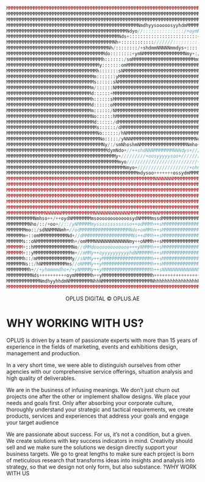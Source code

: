```php
MMMMMMMMMMMMMMMMMMMMMMMMMMMMMMMMMMMMMMMMMMMMMMMMMMMMMMMMMMMMMMMMMMMMMMMMMMMMMMMMMMMMMMMMMMMMMMMMMMMMMMMMMMMMMMMMMMMMMMMM
MMMMMMMMMMMMMMMMMMMMMMMMMMMMMMMMMMMMMMMMMMMMMMMMMMMMMMMMMMMMMMMMMMMMMMMMMMMMMMMMMMMMMMMmhdMMMMMMMMMMMMMMMMMMMMMMMMMMMMMM
MMMMMMMMMMMMMMMMMMMMMMMMMMMMMMMMMMMMMMMMMMMMMMMMMMMMMMMMMMMMMMMMMMMMMMMMMMMMMMMMMMMMMMMy+sMMMMMMMMMMMMMMMMMMMMMMMMMMMMMM
MMMMMMMMMMMMMMMMMMMMMMMMMMMMMMMMMMMMMMMMMMMMMMMMNmdhyysooooosyyhdmMMMMMMMMMMMMMMMMMMMMMy/sMMMMMMMMMMMMMMMMMMMMMMMMMMMMMM
MMMMMMMMMMMMMMMMMMMMMMMMMMMMMMMMMMMMMMMMMMMMNdyo//:::::::::::::::/+oymNMMMMMMMMMMMMMMMMy/sMMMMMMMMMMMMMMMMMMMMMMMMMMMMMM
MMMMMMMMMMMMMMMMMMMMMMMMMMMMMMMMMMMMMMMMMNds+:::::::::::::::::::::::::+smNMMMMMNNNNNNNNs/oNNNNNNNNMMMMMMMMMMMMMMMMMMMMMM
MMMMMMMMMMMMMMMMMMMMMMMMMMMMMMMMMMMMMMMNh+::::::::::::///////::::::::::::+dMMMMsooooooo+/+ooooooosNMMMMMMMMMMMMMMMMMMMMM
MMMMMMMMMMMMMMMMMMMMMMMMMMMMMMMMMMMMMNh/::::::::/+shdmmNNNNNmmdys+::::::/smNmNMmmmmmmmms/ommmmmmmmMMMMMMMMMMMMMMMMMMMMMM
MMMMMMMMMMMMMMMMMMMMMMMMMMMMMMMMMMMMdo::::::::+ymNMMMMMMMMMMMMMMMNmy+:/smNho+smMMMMMMMMy/sMMMMMMMMMMMMMMMMMMMMMMMMMMMMMM
MMMMMMMMMMMMMMMMMMMMMMMMMMMMMMMMMMMh:::::::/smMMMMMMMMMMMMMMMMMMMMMMMmmNho////+dMMMMMMMy/sMMMMMMMMMMMMMMMMMMMMMMMMMMMMMM
MMMMMMMMMMMMMMMMMMMMMMMMMMMMMMMMMMy:::::::omMMMMMMMMMMMMMMMMMMMMMMMMMMMNo+/////+hMMMMMMy/sMMMMMMMMMMMMMMMMMMMMMMMMMMMMMM
MMMMMMMMMMMMMMMMMMMMMMMMMMMMMMMMMh:::::::sNMMMMMMMMMMMMMMMMMMMMMMMMMMMMMNy+/////+dMMMMMhshMMMMMMMMMMMMMMMMMMMMMMMMMMMMMM
MMMMMMMMMMMMMMMMMMMMMMMMMMMMMMMMm:::::::yMMMMMMMMMMMMMMMMMMMMMMMMMMMMMMMMMh//////omMMMMMMMMMMMMMMMMMMMMMMMMMMMMMMMMMMMMM
MMMMMMMMMMMMMMMMMMMMMMMMMMMMMMMMs::::::sNMMMMMMMMMMMMMMMMMMMMMMMMMMMMMMMMMMs//////yMMMMMMMMMMMMMMMMMMMMMMMMMMMMMMMMMMMMM
MMMMMMMMMMMMMMMMMMMMMMMMMMMMMMMm/::::::NMMMMMMMMMMMMMMMMMMMMMMMMMMMMMMMMMMMm+/////oNMMMMMMMMMMMMMMMMMMMMMMMMMMMMMMMMMMMM
MMMMMMMMMMMMMMMMMMMMMMMMMMMMMMMd::::::+MMMMMMMMMMMMMMMMMMMMMMMMMMMMMMMMMMMMNo/////+dMMMMMMMMMMMMMMMMMMMMMMMMMMMMMMMMMMMM
MMMMMMMMMMMMMMMMMMMMMMMMMMMMMMMh::::::sMMMMMMMMMMMMMMMMMMMMMMMMMMMMMMMMMMMMMs/////+dMMMMMMMMMMMMMMMMMMMMMMMMMMMMMMMMMMMM
MMMMMMMMMMMMMMMMMMMMMMMMMMMMMMMd::::::oMMMMMMMMMMMMMMMMMMMMMMMMMMMMMMMMMMMMMo/////+dMMMMMMMMMMMMMMMMMMMMMMMMMMMMMMMMMMMM
MMMMMMMMMMMMMMMMMMMMMMMMMMMMMMMm::::::/NMMMMMMMMMMMMMMMMMMMMMMMMMMMMMMMMMMMm+/////+mMMMMMMMMMMMMMMMMMMMMMMMMMMMMMMMMMMMM
MMMMMMMMMMMMMMMMMMMMMMMMMMMMMMMNo::::::hMMMMMMMMMMMMMMMMMMMMMMMMMMMMMMMMMMMy+/////sMMMMMMMMMMMMMMMMMMMMMMMMMMMMMMMMMMMMM
MMMMMMMMMMMMMMMMMMMMMMMMMMMMMMMMd::::::/dMMMMMMMMMMMMMMMMMMMMMMMMMMMMMMMMMm+/////+dMMMMMMMMMMMMMMMMMMMMMMMMMMMMMMMMMMMMM
MMMMMMMMMMMMMMMMMMMMMMMMMMMMMMMMMs::::::/dMMMMMMMMMMMMMMMMMMMMMMMMMMMMMMMd+//////yMMMMMMMMMMMMMMMMMMMMMMMMMMMMMMMMMMMMMM
MMMMMMMMMMMMMMMMMMMMMMMMMMMMMMMMMNo::::::/hNMMMMMMMMMMMMMMMMMMMMMMMMMMMNh+/////+sNMMMMMMMMMMMMMMMMMMMMMMMMMMMMMMMMMMMMMM
MMMMMMMMMMMMMMMMMMMMMMMMMMMMMMMMMMNo:::::/yNNNMMMMMMMMMMMMMMMMMMMMMMMNds//////+yNMMMMMMMMMMMMMMMMMMMMMMMMMMMMMMMMMMMMMMM
MMMMMMMMMMMMMMMMMMMMMMMMMMMMMMMMMMMNy/:/smNhoshmNMMMMMMMMMMMMMMMMMNmho+//////+hNMMMMMMMMMMMMMMMMMMMMMMMMMMMMMMMMMMMMMMMM
MMMMMMMMMMMMMMMMMMMMMMMMMMMMMMMMMMMMMdymNdo+//++shdNNNMMMMMMMNNNdys+///////+smMMMMMMMMMMMMMMMMMMMMMMMMMMMMMMMMMMMMMMMMMM
MMMMMMMMMMMMMMMMMMMMMMMMMMMMMMMMMMMMMMMMy+/////////+oosyyyyysoo+/////////+smMMMMMMMMMMMMMMMMMMMMMMMMMMMMMMMMMMMMMMMMMMMM
MMMMMMMMMMMMMMMMMMMMMMMMMMMMMMMMMMMMMMMMMmyo//////////////////////////+oymMMMMMMMMMMMMMMMMMMMMMMMMMMMMMMMMMMMMMMMMMMMMMM
MMMMMMMMMMMMMMMMMMMMMMMMMMMMMMMMMMMMMMMMMMMNmyo+///////////////////+ohmNMMMMMMMMMMMMMMMMMMMMMMMMMMMMMMMMMMMMMMMMMMMMMMMM
MMMMMMMMMMMMMMMMMMMMMMMMMMMMMMMMMMMMMMMMMMMMMMMMmdysoo+++++++ossydmMMMMMMMMMMMMMMMMMMMMMMMMMMMMMMMMMMMMMMMMMMMMMMMMMMMMM
MMMMMMMMMMMMMMMMMMMMMMMMMMMMMMMMMMMMMMMMMMMMMMMMMMMMMMNNNNNNNMMMMMMMMMMMMMMMMMMMMMMMMMMMMMMMMMMMMMMMMMMMMMMMMMMMMMMMMMMM
MMMMMMMMMMMMMMMMMMMMMMMMMMMMMMMMMMMMMMMMMMMMMMMMMMMMMMMMMMMMMMMMMMMMMMMMMMMMMMMMMMMMMMMMMMMMMMMMMMMMMMMMMMMMMMMMMMMMMMMM
MMMMMMMMMMMMMMMMMMMMMMMMMMMMMMMMMMMMMMMMMMMMMMMMMMMMMMMMMMMMMMMMMMMMMMMMMMMMMMMMMMMMMMMMMMMMMMMMMMMMMMMMMMMMMMMMMMMMMMMM
MMMMMMMMMMMMMMMMMMMMMMMMMMMMMMMMMMMMMMMMMMMMMMMMMMMMMMMMMMMMMMMMMMMMMMMMMMMMMMMMMMMMMMMMMMMMMMMMMMMMMMMMMMMMMMMMMMMMMMMM
MMMMMMMMMMMMMMMMMMMMMMMMMMMMMMMMMMMMMMMMMMMMMMMMMMMMMMMMMMMMMMMMMMMMMMMMMMMMMMMMMMMMMMMMMMMMMMMMMMMMMMMMMMMMMMMMMMMMMMMM
MMMMMMMMMMMMMMMMMMMMMMMMMMMMMMMMMMMMMMMMMMMMMMMMMMMMMMMMMMMMMMMMMMMMMMMMMMMMMMMMMMMMMMMMMMMMMMMMMMMMMMMMMMMMMMMMMMMMMMMM
MMMMMMMMMMMMMMNNNNNNMMMMMMMMMMMMNNNNNNNNNNNNNMMMMMMMMMNNMMMMMMMMMMMMMMMMMNNMMMMMMMMMMMMMMNNMMMMMMMMNNNNNNNNNNNNNNMMMMMMM
MMMMMMMMMMNmhso++/++oydNMMMMMMMmsoooooooooooosydNMMMMmssdMMMMMMMMMMMMMMMmsshMMMMMMMMMMMMdssdMMMMNdyssooooooooooosdMMMMMM
MMMMMMMMNho/::/+oo+//::/yNMMMMMmysssssssssssso++odMMMh++sMMMMMMMMMMMMMMMd++sNMMMMMMMMMMMy++yMMMmo++ossssssssssssymMMMMMM
MMMMMMMmo::/sdNNMMNNmh+//odMMMMMMMMMMMMMMMMMMNdo+omMMh++sMMMMMMMMMMMMMMMd++sNMMMMMMMMMMMy++yMMNo++hNMMMMMMMMMMMMMMMMMMMM
MMMMMMm+::omMMMMMMMMMMNd+//dMMMMMMMMMMMMMMMMMMNs++dMMh++sMMMMMMMMMMMMMMMd++sNMMMMMMMMMMMy++yMMm++oNMMMMMMMMMMMMMMMMMMMMM
MMMMMMs::oNMMMMMMMMMMMMMh+/omMMMNNNNNNNNNNNNNmy++oNMMh++sMMMMMMMMMMMMMMMd++sNMMMMMMMMMMMy++yMMNs++smNNNNNNNNNMMMMMMMMMMM
MMMMMM+::hMMMMMMMMMMMMMMNo//dMMdooooooooooooo+++yNMMMh++sMMMMMMMMMMMMMMMd++sNMMMMMMMMMMMy++yMMMNyo++ooooooooosymMMMMMMMM
MMMMMM+::yMMMMMMMMMMMMMMm+//mMMy++oyyyyyyyyyyhdNMMMMMh++sMMMMMMMMMMMMMMMd++sNMMMMMMMMMMMy++yMMMMMNdhyyyyyyyyso++yNMMMMMM
MMMMMMh::/mMMMMMMMMMMMMMy//sNMMy++yMMMMMMMMMMMMMMMMMMh++sMMMMMMMMMMMMMMMmo+oNMMMMMMMMMMNs++dMMMMMMMMMMMMMMMMMNs++hMMMMMM
MMMMMMNs::/hNMMMMMMMMMms//oNMMMy++yMMMMMMMMMMMMMMMMMMh++sMMMMMMMMMMMMMMMMy++smMMMMMMMMNy++sNMMMMMMMMMMMMMMMMMMy++yMMMMMM
MMMMMMMMh+//+yhmmmmdho+/+yNMMMMy++yMMMMMMMMMMMMMMMMMMh++sNNNNNNNNNNNNNNNMNh+++shmmmmdyo++yNMMMMNNNNNNNNNNNNmmy++omMMMMMM
MMMMMMMMMNds++++++++++oymMMMMMMh++yMMMMMMMMMMMMMMMMMMh+++++++++++++++++odMMmyo++++++++oymMMMMMNo++++++++++++++oymMMMMMMM
MMMMMMMMMMMMNmdhyyhhdmNMMMMMMMMNhhNMMMMMMMMMMMMMMMMMMNhhhhhhhhhhhhhhhhhhNMMMMNmdhhhhdmNMMMMMMMMdhhhhhhhhhhhhhdNMMMMMMMMM
MMMMMMMMMMMMMMMMMMMMMMMMMMMMMMMMMMMMMMMMMMMMMMMMMMMMMMMMMMMMMMMMMMMMMMMMMMMMMMMMMMMMMMMMMMMMMMMMMMMMMMMMMMMMMMMMMMMMMMMM          
```

<p align='center'>
OPLUS DIGITAL © OPLUS.AE
</p>
<h1>WHY WORKING WITH US?</h1>
<p>
OPLUS is driven by a team of passionate experts with more than 15 years of experience in the fields of marketing, events and exhibitions design, management and production.

In a very short time, we were able to distinguish ourselves from other agencies with our comprehensive service offerings, situation analysis and high quality of deliverables.

​We are in the business of infusing meanings. We don’t just churn out projects one after the other or implement shallow designs. We place your needs and goals first. Only after absorbing your corporate culture, thoroughly understand your strategic and tactical requirements, we create products, services and experiences that address your goals and engage your target audience

​We are passionate about success. For us, it’s not a condition, but a given. We create solutions with key success indicators in mind. Creativity should sell and we make sure the solutions we design directly support your business targets. We go to great lengths to make sure each project is born of meticulous research that transforms ideas into insights and analysis into strategy, so that we design not only form, but also substance.
?WHY WORK WITH US
</p>
          
